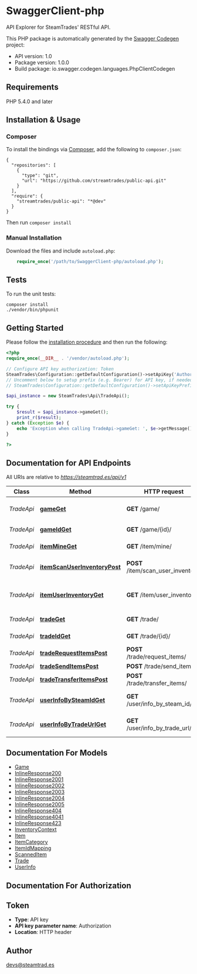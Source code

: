 # SwaggerClient-php
API Explorer for SteamTrades' RESTful API.

This PHP package is automatically generated by the [Swagger Codegen](https://github.com/swagger-api/swagger-codegen) project:

- API version: 1.0
- Package version: 1.0.0
- Build package: io.swagger.codegen.languages.PhpClientCodegen

## Requirements

PHP 5.4.0 and later

## Installation & Usage
### Composer

To install the bindings via [Composer](http://getcomposer.org/), add the following to `composer.json`:

```
{
  "repositories": [
    {
      "type": "git",
      "url": "https://github.com/streamtrades/public-api.git"
    }
  ],
  "require": {
    "streamtrades/public-api": "*@dev"
  }
}
```

Then run `composer install`

### Manual Installation

Download the files and include `autoload.php`:

```php
    require_once('/path/to/SwaggerClient-php/autoload.php');
```

## Tests

To run the unit tests:

```
composer install
./vendor/bin/phpunit
```

## Getting Started

Please follow the [installation procedure](#installation--usage) and then run the following:

```php
<?php
require_once(__DIR__ . '/vendor/autoload.php');

// Configure API key authorization: Token
SteamTrades\Configuration::getDefaultConfiguration()->setApiKey('Authorization', 'YOUR_API_KEY');
// Uncomment below to setup prefix (e.g. Bearer) for API key, if needed
// SteamTrades\Configuration::getDefaultConfiguration()->setApiKeyPrefix('Authorization', 'Bearer');

$api_instance = new SteamTrades\Api\TradeApi();

try {
    $result = $api_instance->gameGet();
    print_r($result);
} catch (Exception $e) {
    echo 'Exception when calling TradeApi->gameGet: ', $e->getMessage(), PHP_EOL;
}

?>
```

## Documentation for API Endpoints

All URIs are relative to *https://steamtrad.es/api/v1*

Class | Method | HTTP request | Description
------------ | ------------- | ------------- | -------------
*TradeApi* | [**gameGet**](docs/Api/TradeApi.md#gameget) | **GET** /game/ | List supported games
*TradeApi* | [**gameIdGet**](docs/Api/TradeApi.md#gameidget) | **GET** /game/{id}/ | Info about a game
*TradeApi* | [**itemMineGet**](docs/Api/TradeApi.md#itemmineget) | **GET** /item/mine/ | List owned items
*TradeApi* | [**itemScanUserInventoryPost**](docs/Api/TradeApi.md#itemscanuserinventorypost) | **POST** /item/scan_user_inventory/ | Scan Steam user inventory
*TradeApi* | [**itemUserInventoryGet**](docs/Api/TradeApi.md#itemuserinventoryget) | **GET** /item/user_inventory/ | Get inventory scan results
*TradeApi* | [**tradeGet**](docs/Api/TradeApi.md#tradeget) | **GET** /trade/ | List your trades
*TradeApi* | [**tradeIdGet**](docs/Api/TradeApi.md#tradeidget) | **GET** /trade/{id}/ | Get trade status
*TradeApi* | [**tradeRequestItemsPost**](docs/Api/TradeApi.md#traderequestitemspost) | **POST** /trade/request_items/ | Request items
*TradeApi* | [**tradeSendItemsPost**](docs/Api/TradeApi.md#tradesenditemspost) | **POST** /trade/send_items/ | Send items
*TradeApi* | [**tradeTransferItemsPost**](docs/Api/TradeApi.md#tradetransferitemspost) | **POST** /trade/transfer_items/ | Transfer items
*TradeApi* | [**userInfoBySteamIdGet**](docs/Api/TradeApi.md#userinfobysteamidget) | **GET** /user/info_by_steam_id/ | Steam user info by Steam ID
*TradeApi* | [**userInfoByTradeUrlGet**](docs/Api/TradeApi.md#userinfobytradeurlget) | **GET** /user/info_by_trade_url/ | Steam user info by trade URL


## Documentation For Models

 - [Game](docs/Model/Game.md)
 - [InlineResponse200](docs/Model/InlineResponse200.md)
 - [InlineResponse2001](docs/Model/InlineResponse2001.md)
 - [InlineResponse2002](docs/Model/InlineResponse2002.md)
 - [InlineResponse2003](docs/Model/InlineResponse2003.md)
 - [InlineResponse2004](docs/Model/InlineResponse2004.md)
 - [InlineResponse2005](docs/Model/InlineResponse2005.md)
 - [InlineResponse404](docs/Model/InlineResponse404.md)
 - [InlineResponse4041](docs/Model/InlineResponse4041.md)
 - [InlineResponse423](docs/Model/InlineResponse423.md)
 - [InventoryContext](docs/Model/InventoryContext.md)
 - [Item](docs/Model/Item.md)
 - [ItemCategory](docs/Model/ItemCategory.md)
 - [ItemIdMapping](docs/Model/ItemIdMapping.md)
 - [ScannedItem](docs/Model/ScannedItem.md)
 - [Trade](docs/Model/Trade.md)
 - [UserInfo](docs/Model/UserInfo.md)


## Documentation For Authorization


## Token

- **Type**: API key
- **API key parameter name**: Authorization
- **Location**: HTTP header


## Author

devs@steamtrad.es


